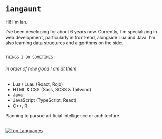 # `iangaunt`

Hi! I'm Ian. 

I've been developing for about 6 years now. Currently, I'm specializing in web development, particularly in front-end, alongside Lua and Java. I'm also learning data structures and algorithms on the side.

<br>`THINGS I DO SOMETIMES:` 
###### in order of how good I am at them
* Lua / Luau (Roact, Rojo)
* HTML & CSS (Sass, SCSS & Tailwind)
* Java 
* JavaScript (TypeScript, React)
* C++, R

Planning to pursue artificial intelligence or architecture. 

<br>[![Top Languages](https://github-readme-stats.vercel.app/api/top-langs/?username=iangaunt&theme=github_dark&layout=compact&hide=objective-c+script,powershell&langs_count=8)](https://github.com/anuraghazra/github-readme-stats)
